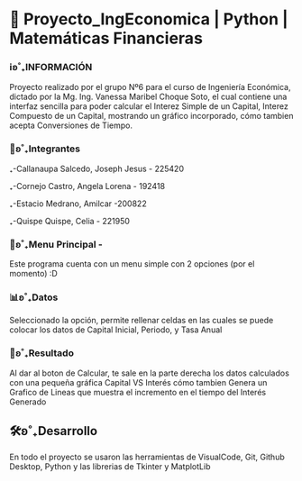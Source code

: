 # 🌟 Proyecto_IngEconomica | Python | Matemáticas Financieras
<!--TODO: Actualizar la información y agregar imagenes del programa en ejecución-->
<h3>ℹʚ˚₊INFORMACIÓN</h3>
<p>Proyecto realizado por el grupo Nº6 para el curso de Ingeniería Económica, dictado por la Mg. Ing. Vanessa Maribel Choque Soto, el cual contiene una interfaz sencilla para poder calcular el Interez Simple de un Capital, Interez Compuesto de un Capital, mostrando un gráfico incorporado, cómo tambien acepta Conversiones de Tiempo.</p>
<h3>🍙ʚ˚₊Integrantes</h3>
<p>₊-Callanaupa Salcedo, Joseph Jesus - 225420</p>
<p>₊-Cornejo Castro, Angela Lorena - 192418</p>
<p>₊-Estacio Medrano, Amilcar -200822</p>
<p>₊-Quispe Quispe, Celia - 221950</p>
<h3>📔ʚ˚₊Menu Principal -</h3>
<p>Este programa cuenta con un menu simple con 2 opciones (por el momento) :D</p>
<h3>📊ʚ˚₊Datos</h3>
<p>Seleccionado la opción, permite rellenar celdas en las cuales se puede colocar los datos de Capital Inicial, Periodo, y Tasa Anual</p>
<h3>🍡ʚ˚₊Resultado</h3>
<p>Al dar al boton de Calcular, te sale en la parte derecha los datos calculados con una pequeña gráfica Capital VS Interés cómo tambien Genera un Grafico de Lineas que muestra el incremento en el tiempo del Interés Generado</p>
<h2>🛠ʚ˚₊Desarrollo</h2>
<p>En todo el proyecto se usaron las herramientas de VisualCode, Git, Github Desktop, Python y las librerias de Tkinter y MatplotLib </p> 
